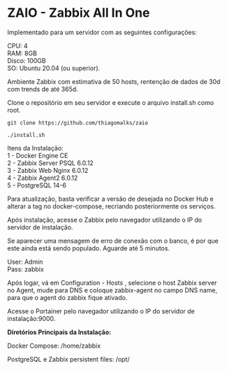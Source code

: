 # ZAIO - Zabbix All In One

<p>Implementado para um servidor com as seguintes configura&ccedil;&otilde;es:</p>
<p>CPU: 4<br />RAM: 8GB<br />Disco: 100GB<br />SO: Ubuntu 20.04 (ou superior).</p>
<p>Ambiente Zabbix com estimativa de 50 hosts, rentenção de dados de 30d com trends de até 365d.</p>
<p>Clone o reposit&oacute;rio em seu servidor e execute o arquivo install.sh como root.</p>

````
git clone https://github.com/thiagomalks/zaio
````
````
./install.sh
````
<p>Itens da Instala&ccedil;&atilde;o:<br />1 - Docker Engine CE<br />2 - Zabbix Server PSQL 6.0.12<br />3 - Zabbix Web Nginx 6.0.12<br />4 - Zabbix Agent2 6.0.12<br />5 - PostgreSQL 14-6</p>
<p>Para atualização, basta verificar a versão de desejada no Docker Hub e alterar a tag no docker-compose, recriando posteriormente os serviços.</p>
<p>Ap&oacute;s instala&ccedil;&atilde;o, acesse o Zabbix pelo navegador utilizando o IP do servidor de instala&ccedil;&atilde;o.</p>
<p>Se aparecer uma mensagem de erro de conexão com o banco, é por que este ainda está sendo populado. Aguarde até 5 minutos.</p>
<p>User: Admin<br />Pass: zabbix</p>
<p>Após logar, vá em Configuration - Hosts , selecione o host Zabbix server<br> no Agent, mude para DNS e coloque zabbix-agent no campo DNS name, para que o agent do zabbix fique ativado.</p>
<p>Acesse o Portainer pelo navegador utilizando o IP do servidor de instala&ccedil;&atilde;o:9000.</p>
<p><strong>Diret&oacute;rios Principais da Instala&ccedil;&atilde;o:</strong></p>
<p>Docker Compose: /home/zabbix</p>
<p>PostgreSQL e Zabbix persistent files: /opt/</p>
